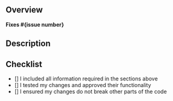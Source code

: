 ## Overview
<!--  Please describe which issue this Pull Request targets

If there is no issue, please create one so we can look into it before approving your PR.
You can do so here: https://github.com/milkdrinkers/GoBrushContinued/issues
-->

<!-- Remove the brackets around the issue to connect your pull request with the issue it resolves -->
**Fixes #{issue number}**

## Description
<!-- Please describe what you have changed -->

## Checklist
<!-- Make sure you have completed the following steps (put an "X" between of brackets): -->
- [] I included all information required in the sections above
- [] I tested my changes and approved their functionality
- [] I ensured my changes do not break other parts of the code
